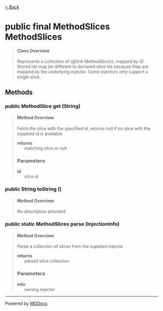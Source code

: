 [< Back](../README.md)
# public final MethodSlices MethodSlices #
>#### Class Overview ####
>Represents a collection of {@link MethodSlice}s, mapped by ID. Stored ids may
 be different to declared slice ids because they are mapped by the underlying
 injector. Some injectors only support a single slice.
## Methods ##
### public MethodSlice get (String) ###
>#### Method Overview ####
>Fetch the slice with the specified id, returns null if no slice with the
 supplied id is available
>
>**returns**<br />
>&nbsp;&nbsp;&nbsp;&nbsp;&nbsp;&nbsp;matching slice or null
>
>### Parameters ###
>**id**<br />
>&nbsp;&nbsp;&nbsp;&nbsp;&nbsp;&nbsp;slice id
>
### public String toString () ###
>#### Method Overview ####
>No description provided
>
### public static MethodSlices parse (InjectionInfo) ###
>#### Method Overview ####
>Parse a collection of slices from the supplied injector
>
>**returns**<br />
>&nbsp;&nbsp;&nbsp;&nbsp;&nbsp;&nbsp;parsed slice collection
>
>### Parameters ###
>**info**<br />
>&nbsp;&nbsp;&nbsp;&nbsp;&nbsp;&nbsp;owning injector
>

---
Powered by [MDDocs](https://github.com/VRCube/MDDocs)